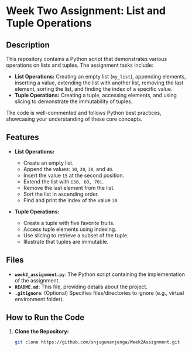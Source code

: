 # Week Two Assignment: List and Tuple Operations

## Description

This repository contains a Python script that demonstrates various operations on lists and tuples. The assignment tasks include:
- **List Operations:** Creating an empty list (`my_list`), appending elements, inserting a value, extending the list with another list, removing the last element, sorting the list, and finding the index of a specific value.
- **Tuple Operations:** Creating a tuple, accessing elements, and using slicing to demonstrate the immutability of tuples.

The code is well-commented and follows Python best practices, showcasing your understanding of these core concepts.

## Features

- **List Operations:**
  - Create an empty list.
  - Append the values: `10`, `20`, `30`, and `40`.
  - Insert the value `15` at the second position.
  - Extend the list with `[50, 60, 70]`.
  - Remove the last element from the list.
  - Sort the list in ascending order.
  - Find and print the index of the value `30`.

- **Tuple Operations:**
  - Create a tuple with five favorite fruits.
  - Access tuple elements using indexing.
  - Use slicing to retrieve a subset of the tuple.
  - Illustrate that tuples are immutable.

## Files

- **`week2_assignment.py`**: The Python script containing the implementation of the assignment.
- **`README.md`**: This file, providing details about the project.
- **`.gitignore`**: (Optional) Specifies files/directories to ignore (e.g., virtual environment folder).

## How to Run the Code

1. **Clone the Repository:**

   ```bash
   git clone https://github.com/snjugunanjenga/Week2Assignment.git
